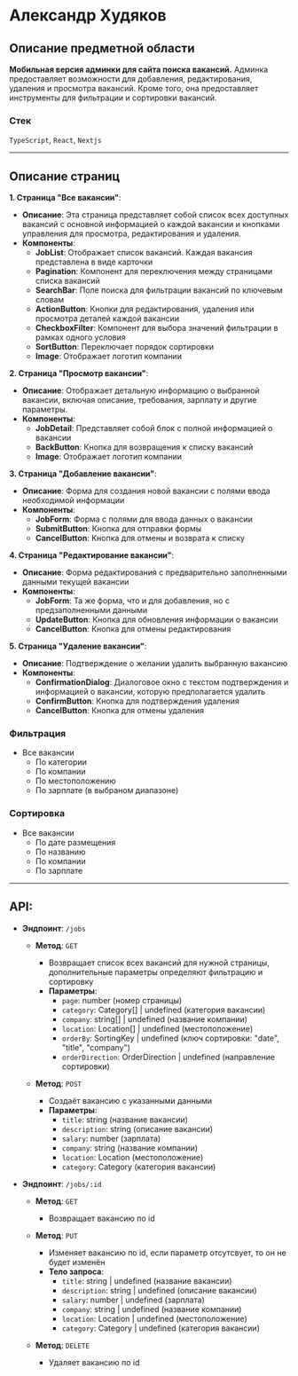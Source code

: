 # Александр Худяков
## Описание предметной области
**Мобильная версия админки для сайта поиска вакансий.**
Админка предоставляет возможности для добавления, редактирования, удаления и просмотра вакансий. Кроме того, она предоставляет инструменты для фильтрации и сортировки вакансий.
### Стек
`TypeScript`, `React`, `Nextjs`

---
## Описание страниц
**1. Страница "Все вакансии"**:

   - **Описание**: Эта страница представляет собой список всех доступных вакансий с основной информацией о каждой вакансии и кнопками управления для просмотра, редактирования и удаления.
   - **Компоненты**:
     - **JobList**: Отображает список вакансий. Каждая вакансия представлена в виде карточки
     - **Pagination**: Компонент для переключения между страницами списка вакансий
     - **SearchBar**: Поле поиска для фильтрации вакансий по ключевым словам
     - **ActionButton**: Кнопки для редактирования, удаления или просмотра деталей каждой вакансии
     - **CheckboxFilter**: Компонент для выбора значений фильтрации в рамках одного условия
     - **SortButton**: Переключает порядок сортировки
     - **Image**: Отображает логотип компании

**2. Страница "Просмотр вакансии"**:

   - **Описание**: Отображает детальную информацию о выбранной вакансии, включая описание, требования, зарплату и другие параметры.
   - **Компоненты**:
     - **JobDetail**: Представляет собой блок с полной информацией о вакансии
     - **BackButton**: Кнопка для возвращения к списку вакансий
     - **Image**: Отображает логотип компании

**3. Страница "Добавление вакансии"**:

   - **Описание**: Форма для создания новой вакансии с полями ввода необходимой информации
   - **Компоненты**:
     - **JobForm**: Форма с полями для ввода данных о вакансии
     - **SubmitButton**: Кнопка для отправки формы
     - **CancelButton**: Кнопка для отмены и возврата к списку

**4. Страница "Редактирование вакансии"**:

   - **Описание**: Форма редактирования с предварительно заполненными данными текущей вакансии
   - **Компоненты**:
     - **JobForm**: Та же форма, что и для добавления, но с предзаполненными данными
     - **UpdateButton**: Кнопка для обновления информации о вакансии
     - **CancelButton**: Кнопка для отмены редактирования

**5. Страница "Удаление вакансии"**:

   - **Описание**: Подтверждение о желании удалить выбранную вакансию
   - **Компоненты**:
     - **ConfirmationDialog**: Диалоговое окно с текстом подтверждения и информацией о вакансии, которую предполагается удалить
     - **ConfirmButton**: Кнопка для подтверждения удаления
     - **CancelButton**: Кнопка для отмены удаления
### Фильтрация
  - Все вакансии
    - По категории
    - По компании
    - По местоположению
    - По зарплате (в выбраном диапазоне)   
### Сортировка
  - Все вакансии
    - По дате размещения
    - По названию
    - По компании
    - По зарплате   
---

## API:
- **Эндпоинт**: `/jobs`
   
   - **Метод**: `GET`
     - Возвращает список всех вакансий для нужной страницы, дополнительные параметры определяют фильтрацию и сортировку 
     - **Параметры**:
       - `page`: number (номер страницы)
       - `category`: Category[] | undefined (категория вакансии)
       - `company`: string[] | undefined (название компании)
       - `location`: Location[] | undefined (местоположение)
       - `orderBy`: SortingKey | undefined (ключ сортировки: "date", "title", "company")
       - `orderDirection`: OrderDirection | undefined (направление сортировки)

   - **Метод**: `POST`
     - Создаёт вакансию с указанными данными
     - **Параметры**:
       - `title`: string (название вакансии)
       - `description`: string (описание вакансии)
       - `salary`: number (зарплата)
       - `company`: string (название компании)
       - `location`: Location (местоположение)
       - `category`: Category (категория вакансии)
       
- **Эндпоинт**: `/jobs/:id`
   
   - **Метод**: `GET`
     - Возвращает вакансию по id
       
   - **Метод**: `PUT`
     - Изменяет вакансию по id, если параметр отсутсвует, то он не будет изменён
     - **Тело запроса**:
       - `title`: string | undefined (название вакансии)
       - `description`: string | undefined (описание вакансии)
       - `salary`: number | undefined (зарплата)
       - `company`: string | undefined (название компании)
       - `location`: Location | undefined (местоположение)
       - `category`: Category | undefined (категория вакансии)
    

   - **Метод**: `DELETE`
     - Удаляет вакансию по id
  
